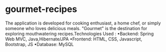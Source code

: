 # gourmet-recipes
The application is developed for cooking enthusiast, a home chef, or simply someone who loves delicious meals. "Gourmet" is the destination for exploring mouthwatering recipes.Technologies Used : •Backend: Spring Web MVC, Java,Hibernate/JPA •Frontend: HTML, CSS, Javascript, Bootstrap, JS •Database: MySQL
